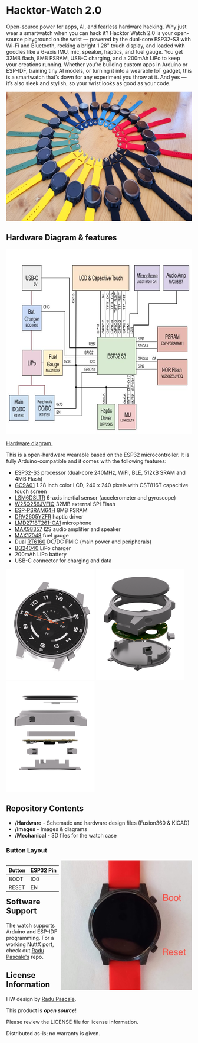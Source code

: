 # Hacktor-Watch 2.0

Open-source power for apps, AI, and fearless hardware hacking.
Why just wear a smartwatch when you can hack it? Hacktor Watch 2.0 is your open-source playground on the wrist — powered by the dual-core ESP32-S3 with Wi-Fi and Bluetooth, rocking a bright 1.28" touch display, and loaded with goodies like a 6-axis IMU, mic, speaker, haptics, and fuel gauge. You get 32MB flash, 8MB PSRAM, USB-C charging, and a 200mAh LiPo to keep your creations running. Whether you’re building custom apps in Arduino or ESP-IDF, training tiny AI models, or turning it into a wearable IoT gadget, this is a smartwatch that’s down for any experiment you throw at it. And yes — it’s also sleek and stylish, so your wrist looks as good as your code.

<div style='float:center'>
  <img src="https://github.com/dantudose/hacktor-watch/blob/main/Images/20250808_133324.jpg" height="350"/> 
  </div>

## Hardware Diagram &amp; features

<img src="https://github.com/dantudose/Hacktor-Watch/blob/main/Images/Hacktor Watch 2.0.jpg" height="500"/>

<a href="https://docs.google.com/drawings/d/1u0_o-W6L3w2xveMWQQGLrzZhusZ90oDN8ES3exkrWA4/edit?usp=sharing">Hardware diagram.</a>

This is a open-hardware wearable based on the ESP32 microcontroller. It is fully Arduino-compatible and it comes with the following features:
* <a href="https://www.espressif.com/sites/default/files/documentation/esp32-s3_datasheet_en.pdf">ESP32-S3</a> processor (dual-core 240MHz, WiFI, BLE, 512kB SRAM and 4MB Flash)
* <a href="https://www.aliexpress.com/item/1005007293053050.html">GC9A01</a> 1.28 inch color LCD, 240 x 240 pixels with CST816T capacitive touch screen
* <a href="https://www.st.com/en/mems-and-sensors/lsm6dsl.html">LSM6DSLTR</a> 6-axis inertial sensor (accelerometer and gyroscope)
* <a href="https://www.winbond.com/hq/product/code-storage-flash-memory/serial-nor-flash/?__locale=en&partNo=W25Q256JV">W25Q256JVEIQ</a> 32MB external SPI Flash
* <a href="https://cdn-shop.adafruit.com/product-files/4677/4677_esp-psram64_esp-psram64h_datasheet_en.pdf">ESP-PSRAM64H</a> 8MB PSRAM
* <a href="https://www.ti.com/product/DRV2605/part-details/DRV2605YZFR">DRV2605YZFR</a> haptic driver
* <a href="https://jlcpcb.com/api/file/downloadByFileSystemAccessId/8586212537977618432">LMD2718T261-OA1</a> microphone
* <a href="https://www.analog.com/media/en/technical-documentation/data-sheets/max98357a-max98357b.pdf">MAX98357</a> I2S audio amplifier and speaker
* <a href="https://www.analog.com/media/en/technical-documentation/data-sheets/max17048-max17049.pdf">MAX17048</a> fuel gauge
* Dual <a href="https://www.richtek.com/m/Products/Switching%20Regulators/Buck-Boost%20Converter/RT6160A?sc_lang=en">RT6160</a> DC/DC PMIC (main power and peripherals)
* <a href="https://www.ti.com/lit/ds/symlink/bq24040.pdf?ts=1754753213993">BQ24040</a> LiPo charger
* 200mAh LiPo battery
* USB-C connector for charging and data

<div id="cover">
  <img src="https://github.com/dantudose/Hacktor-Watch/blob/main/Images/perspective2.png" height="300"/> 
  <img src="https://github.com/dantudose/Hacktor-Watch/blob/main/Images/exploded_view.png" height="300"/>
  <img src="https://github.com/dantudose/Hacktor-Watch/blob/main/Images/side_assy.png" height="300"/> 
</div>

## Repository Contents

* **/Hardware** - Schematic and hardware design files (Fusion360 & KiCAD)
* **/Images** - Images & diagrams
* **/Mechanical** - 3D files for the watch case

### Button Layout

 <div style='float:left'>
<table>
<thead>
  <tr>
    <th>Button</th>
    <th>ESP32 Pin</th>
  </tr></thead>
  <tbody>
  <tr>
    <td>BOOT</td>
    <td>IO0</td>
  </tr>
  <tr>
    <td>RESET</td>
    <td>EN</td>
  </tr>
  </tbody>
</table>
 </div>
<div style='float:right'>
  <img src="https://github.com/dantudose/hacktor-watch/blob/main/Images/hacktor_buttons.jpg" height="350"/> 
  </div>

## Software Support
The watch supports Arduino and ESP-IDF programming. For a working NuttX port, check out <a href="https://github.com/radupascale/hectorwatch-nuttx">Radu Pascale's</a> repo. 

## License Information

HW design by <a href="https://github.com/radupascale">Radu Pascale</a>.

This product is _**open source**_! 

Please review the LICENSE file for license information. 

Distributed as-is; no warranty is given.
